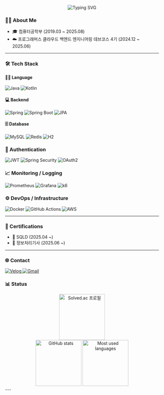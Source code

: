 <p align="center">
  <img src="https://readme-typing-svg.herokuapp.com?font=Fira+Code&pause=1000&color=F7A8B8&center=true&vCenter=true&width=435&lines=Backend+Engineer;Yoon wonseok" alt="Typing SVG" />
</p>

### 🧑‍💻 About Me
 - 🎓 컴퓨터공학부 (2019.03 ~ 2025.08)
 - ☁️ 프로그래머스 클라우드 백엔드 엔지니어링 데브코스 4기 (2024.12 ~ 2025.06)

---

### 🛠️ Tech Stack

#### 🧑‍💻 Language
![Java](https://img.shields.io/badge/Java-007396?style=flat-square&logo=OpenJDK&logoColor=white)
![Kotlin](https://img.shields.io/badge/Kotlin-7F52FF?style=flat-square&logo=Kotlin&logoColor=white)

#### 💻 Backend
![Spring](https://img.shields.io/badge/Spring-6DB33F?style=flat-square&logo=Spring&logoColor=white)
![Spring Boot](https://img.shields.io/badge/Spring%20Boot-6DB33F?style=flat-square&logo=SpringBoot&logoColor=white)
![JPA](https://img.shields.io/badge/JPA-007396?style=flat-square&logo=Hibernate&logoColor=white)

#### 🗄️ Database
![MySQL](https://img.shields.io/badge/MySQL-4479A1?style=flat-square&logo=MySQL&logoColor=white)
![Redis](https://img.shields.io/badge/Redis-DC382D?style=flat-square&logo=Redis&logoColor=white)
![H2](https://img.shields.io/badge/H2-0096D1?style=flat-square&logo=h2&logoColor=white)

### 🔐 Authentication 
![JWT](https://img.shields.io/badge/JWT-000000?style=flat&logo=jsonwebtokens)
![Spring Security](https://img.shields.io/badge/Spring_Security-6DB33F?style=flat&logo=spring-security&logoColor=white)
![OAuth2](https://img.shields.io/badge/OAuth2-EB5424?style=flat)

### 📈 Monitoring / Logging
![Prometheus](https://img.shields.io/badge/Prometheus-E6522C?style=flat&logo=prometheus&logoColor=white)
![Grafana](https://img.shields.io/badge/Grafana-F46800?style=flat&logo=grafana&logoColor=white)
![k6](https://img.shields.io/badge/k6-black?style=flat&logo=k6&logoColor=white)

### ⚙️ DevOps / Infrastructure
![Docker](https://img.shields.io/badge/Docker-2496ED?style=flat&logo=docker&logoColor=white)
![GitHub Actions](https://img.shields.io/badge/GitHub_Actions-2088FF?style=flat&logo=github-actions&logoColor=white)
![AWS](https://img.shields.io/badge/Amazon_AWS-232F3E?style=flat&logo=amazon-aws&logoColor=white)

---

### 🧾 Certifications

- 📜 SQLD (2025.04 ~)
- 📜 정보처리기사 (2025.06 ~)

---
### 🌐 Contact
<a href="https://velog.io/@dukfeel">
  <img src="https://img.shields.io/badge/Velog-1EBC8F?style=flat&logo=velog&logoColor=white" alt="Velog"/>
</a>
<a href="mailto:backend.wonseok@gmail.com">
  <img src="https://img.shields.io/badge/Gmail-D14836?style=flat&logo=gmail&logoColor=white" alt="Gmail"/>
</a>

### 📊 Status

<div align="center">

  <!-- 백준 Solved.ac 배지 (좌측 배치, 단독 한 줄) -->
  <a href="https://solved.ac/dukfeel1">
    <img src="http://mazassumnida.wtf/api/v2/generate_badge?boj=dukfeel1" alt="Solved.ac 프로필" height="150px"/>
  </a>
  
  <div>
    <img src="https://github-readme-stats.vercel.app/api?username=wonseokyoon&show_icons=true&theme=gruvbox" alt="GitHub stats" height="150px" />
    <img src="https://github-readme-stats.vercel.app/api/top-langs/?username=wonseokyoon&layout=compact&langs_count=6" alt="Most used languages" height="150px" />
  </div>
</div>
---
